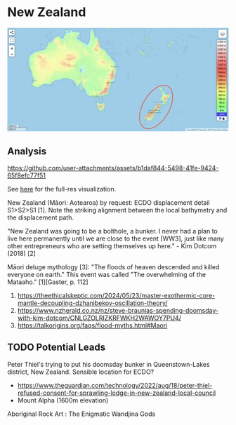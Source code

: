 # New Zealand

![aus](img/new-zealand.png "aus")

## Analysis

https://github.com/user-attachments/assets/b1daf844-5498-41fe-9424-65f8efc77f51

See [here](https://github.com/sovrynn/ecdo/tree/master/6-LITERATURE-MEDIA/nobulart/ecdo-visualizations) for the full-res visualization.

New Zealand (Māori: Aotearoa) by request: ECDO displacement detail S1>S2>S1 [1]. Note the striking alignment between the local bathymetry and the displacement path.

"New Zealand was going to be a bolthole, a bunker. I never had a plan to live here permanently until we are close to the event [WW3], just like many other entrepreneurs who are setting themselves up here." - Kim Dotcom (2018) [2]

Māori deluge mythology [3]:
"The floods of heaven descended and killed everyone on earth." This event was called "The overwhelming of the Mataaho." [1][Gaster, p. 112]

1. https://theethicalskeptic.com/2024/05/23/master-exothermic-core-mantle-decoupling-dzhanibekov-oscillation-theory/
2. https://www.nzherald.co.nz/nz/steve-braunias-spending-doomsday-with-kim-dotcom/CNLGZOLRIZKRFWKH2WAWOY7PU4/
3. https://talkorigins.org/faqs/flood-myths.html#Maori

## TODO Potential Leads

Peter Thiel's trying to put his doomsday bunker in Queenstown-Lakes district, New Zealand. Sensible location for ECDO?
- https://www.theguardian.com/technology/2022/aug/18/peter-thiel-refused-consent-for-sprawling-lodge-in-new-zealand-local-council
- Mount Alpha (1600m elevation)

Aboriginal Rock Art : The Enigmatic Wandjina Gods
